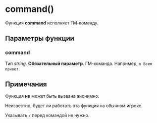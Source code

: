 # command()
Функция **command** исполняет ГМ-команду.

## Параметры функции
### command
Тип *string*. **Обязательный параметр**. ГМ-команда. Например, `n Всем привет`.

## Примечания
Функция **не** может быть вызвана анонимно.

Неизвестно, будет ли работать эта функция на обычном игроке.

Указывать `/` перед командой не нужно.